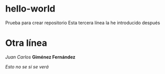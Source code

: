 # hello-world
Prueba para crear repositorio
Esta tercera línea la he introducido después

# Otra línea
*Juan Carlos*
**Giménez Fernández**

_Esto no se si se verá_
